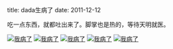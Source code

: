 title: dada生病了
date: 2011-12-12

吃一点东西，就都吐出来了。脚掌也是热的，等待天明就医。

<a class="fancybox" title="我病了" href="http://s3.amazonaws.com/blog.wodedada.uploads/imgs/2011-12/IMG_0552.JPG" rel="group"><img src="http://s3.amazonaws.com/blog.wodedada.uploads/imgs/2011-12/thumbnails/IMG_0552.JPG" alt="我病了" /></a>
<a class="fancybox" title="我病了" href="http://s3.amazonaws.com/blog.wodedada.uploads/imgs/2011-12/IMG_0553.JPG" rel="group"><img src="http://s3.amazonaws.com/blog.wodedada.uploads/imgs/2011-12/thumbnails/IMG_0553.JPG" alt="我病了" /></a>
<a class="fancybox" title="我病了" href="http://s3.amazonaws.com/blog.wodedada.uploads/imgs/2011-12/IMG_0554.JPG" rel="group"><img src="http://s3.amazonaws.com/blog.wodedada.uploads/imgs/2011-12/thumbnails/IMG_0554.JPG" alt="我病了" /></a>
<a class="fancybox" title="我病了" href="http://s3.amazonaws.com/blog.wodedada.uploads/imgs/2011-12/IMG_0555.JPG" rel="group"><img src="http://s3.amazonaws.com/blog.wodedada.uploads/imgs/2011-12/thumbnails/IMG_0555.JPG" alt="我病了" /></a>
<a class="fancybox" title="我病了" href="http://s3.amazonaws.com/blog.wodedada.uploads/imgs/2011-12/IMG_0556.JPG" rel="group"><img src="http://s3.amazonaws.com/blog.wodedada.uploads/imgs/2011-12/thumbnails/IMG_0556.JPG" alt="我病了" /></a>




